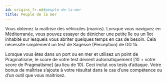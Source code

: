 ```yaml
---
id: origins_fr.md#peuple-de-la-mer
title: Peuple de la mer
---
```


Vous obtenez la maîtrise des véhicules (marins). Lorsque vous naviguez en Méditerranée, vous pouvez essayer de dénicher une petite île ou un îlot inhabité sur lesquels vous abriter quelques temps en cas de besoin. Cela nécessite simplement un test de Sagesse (Perception) de DD 15.

Lorsque vous êtes dans un port ou en mer et utilisez un point de Pragmatisme, le score de votre test devient automatiquement [10 + votre score de Pragmatisme] (au lieu de 10). Ceci inclut vos tests d’attaque. Votre bonus de maîtrise s’ajoute à votre résultat dans le cas d’une compétence ou d’un outil que vous maîtrisez.

